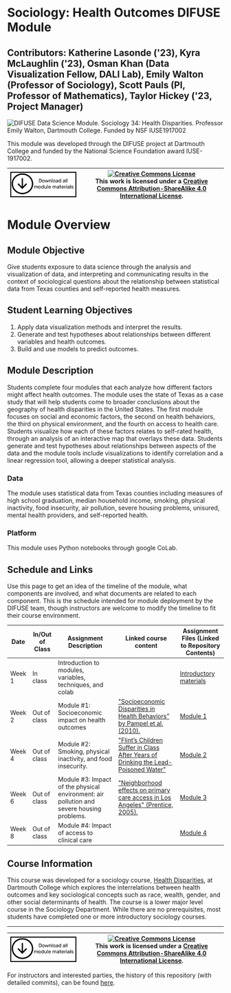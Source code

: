 # Sociology: Health Outcomes DIFUSE Module 

## Contributors: Katherine Lasonde ('23), Kyra McLaughlin ('23), Osman Khan (Data Visualization Fellow, DALI Lab), Emily Walton (Professor of Sociology), Scott Pauls (PI, Professor of Mathematics), Taylor Hickey ('23, Project Manager)

![DIFUSE Data Science Module.  Sociology 34: Health Disparities.  Professor Emily Walton, Dartmouth College.  Funded by NSF IUSE1917002](repository-assets/DIFUSE-SOCY-34.png)

This module was developed through the DIFUSE project at Dartmouth College and funded by the National Science Foundation award IUSE-1917002.


| <a href="https://github.com/difuse-dartmouth/sociology-health-outcomes/archive/refs/heads/main.zip"><img src="/repository-assets/download-all.png" alt="Download the entire module" align="center" style="width: 4in;"></a>| <a rel="license" href="http://creativecommons.org/licenses/by-sa/4.0/"><img alt="Creative Commons License" style="width=2in" src="https://i.creativecommons.org/l/by-sa/4.0/88x31.png" /><br></a>This work is licensed under a <a rel="license" href="http://creativecommons.org/licenses/by-sa/4.0/">Creative Commons Attribution-ShareAlike 4.0 International License</a>. |
|---------|----------|


# Module Overview
## Module Objective 
Give students exposure to data science through the analysis and visualization of data, and interpreting and communicating results in the context of sociological questions about the relationship between statistical data from Texas counties and self-reported health measures.

<!--
<img src="https://github.com/difuse-dartmouth/SOCY34_F21/blob/990cc138eeda625d3ec4aa8d6aa2ef403d39c258/repository-assets/SOCY-34-badge.png" alt="Medium length module for an introductory course using python and covering analyzing, visualizing data, drawing conclusions, and communicating data." style="width: 55vw; min-width: 330px;" class="center">

(<a href="https://github.com/difuse-dartmouth/.github/blob/8f8f6efff8943871e1fcaa3b6f2daf1531206df6/profile/howto.md">What does this badge mean?</a>)
-->

## Student Learning Objectives
1.	Apply data visualization methods and interpret the results.
2.	Generate and test hypotheses about relationships between different variables and health outcomes.
3.	Build and use models to predict outcomes.

## Module Description
Students complete four modules that each analyze how different factors might affect health outcomes. The module uses the state of Texas as a case study that will help students come to broader conclusions about the geography of health disparities in the United States. The first module focuses on social and economic factors, the second on health behaviors, the third on physical environment, and the fourth on access to health care. Students visualize how each of these factors relates to self-rated health, through an analysis of an interactive map that overlays these data. Students generate and test hypotheses about relationships between aspects of the data and the module tools include visualizations to identify correlation and a linear regression tool, allowing a deeper statistical analysis.

### Data
The module uses statistical data from Texas counties including measures of high school graduation, median household income, smoking, physical inactivity, food insecurity, air pollution, severe housing problems, unisured, mental health providers, and self-reported health.

### Platform
This module uses Python notebooks through google CoLab.

## Schedule and Links

Use this page to get an idea of the timeline of the module, what components are involved, and what documents are related to each component. This is the schedule intended for module deployment by the DIFUSE team, though instructors are welcome to modify the timeline to fit their course environment.

| Date             |  In/Out of Class | Assignment Description                     | Linked course content                                    | Assignment Files (Linked to Repository Contents) |
|------------------|-----------------|--------------------------------------------------|-------------------------------------------------|--------------------------------------------------|
| Week 1 | In class          |Introduction to modules, variables, techniques, and colab| | [Introductory materials](completed_module/components/assignment0/README.md) |
| Week 2 | Out of class      | Module #1: Socioeconomic impact on health outcomes  | <a href="https://doi.org/10.1146/annurev.soc.012809.102529"> "Socioeconomic Disparities in Health Behaviors” by Pampel et al. (2010).</a> |[Module 1](completed_module/components/assignment1/README.md) |
| Week 4 | Out of class      | Module #2:  Smoking, physical inactivity, and food insecurity.  | <a href="https://www.nytimes.com/2019/11/06/us/politics/flint-michigan-schools.html"> "Flint’s Children Suffer in Class After Years of Drinking the Lead-Poisoned Water"</a> |[Module 2](completed_module/components/assignment2/README.md) |
| Week 6 | Out of class      | Module #3:  Impact of the physical environment: air pollution and severe housing problems.  | <a href="https://doi.org/10.1016/j.socscimed.2005.07.029l"> "Neighborhood effects on primary care access in Los Angeles" (Prentice, 2005).</a> |[Module 3](completed_module/components/assignment3/README.md) |
| Week 8 | Out of class      | Module #4:  Impact of access to clinical care  |  |[Module 4](completed_module/components/assignment4/README.md) |

## Course Information
This course was developed for a sociology course, <a href="http://dartmouth.smartcatalogiq.com/current/orc/Departments-Programs-Undergraduate/Sociology/SOCY-Sociology/SOCY-34">Health Disparities</a>, at Dartmouth College which explores the interrelations between health outcomes and key sociological concepts such as race, wealth, gender, and other social determinants of health. The course is a lower major level course in the Sociology Department. While there are no prerequisites, most students have completed one or more introductory sociology courses.

---

| <a href="https://github.com/difuse-dartmouth/public-module-template/archive/refs/heads/main.zip"><img src="/repository-assets/download-all.png" alt="Download the entire module" align="center" style="width: 4in;"></a>| <a rel="license" href="http://creativecommons.org/licenses/by-sa/4.0/"><img alt="Creative Commons License" style="width=2in" src="https://i.creativecommons.org/l/by-sa/4.0/88x31.png" /><br></a>This work is licensed under a <a rel="license" href="http://creativecommons.org/licenses/by-sa/4.0/">Creative Commons Attribution-ShareAlike 4.0 International License</a>. |
|---------|----------|

For instructors and interested parties, the history of this repository (with detailed commits), can be found [here](https://github.com/difuse-dartmouth/SOCY34_F21/commits/main/).
